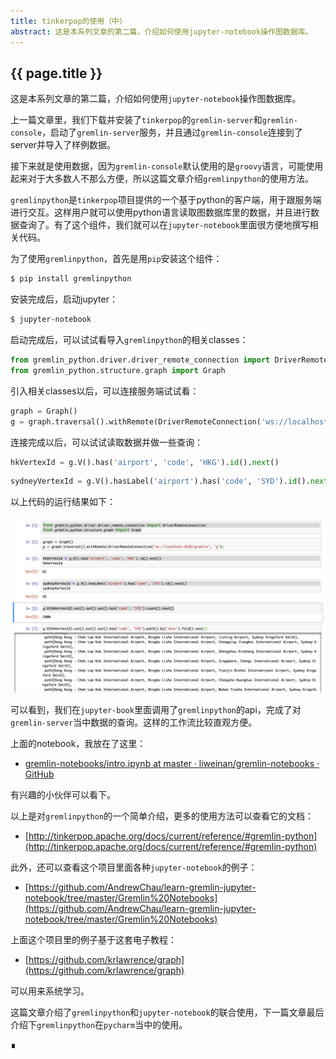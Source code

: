 ```yaml
---
title: tinkerpop的使用（中）
abstract: 这是本系列文章的第二篇，介绍如何使用jupyter-notebook操作图数据库。
---
```


## {{ page.title }}

这是本系列文章的第二篇，介绍如何使用`jupyter-notebook`操作图数据库。

上一篇文章里，我们下载并安装了`tinkerpop`的`gremlin-server`和`gremlin-console`，启动了`gremlin-server`服务，并且通过`gremlin-console`连接到了server并导入了样例数据。

接下来就是使用数据，因为`gremlin-console`默认使用的是`groovy`语言，可能使用起来对于大多数人不那么方便，所以这篇文章介绍`gremlinpython`的使用方法。

`gremlinpython`是`tinkerpop`项目提供的一个基于python的客户端，用于跟服务端进行交互。这样用户就可以使用python语言读取图数据库里的数据，并且进行数据查询了。有了这个组件，我们就可以在`jupyter-notebook`里面很方便地撰写相关代码。

为了使用`gremlinpython`，首先是用`pip`安装这个组件：

```bash
$ pip install gremlinpython
```

安装完成后，启动jupyter：

```bash
$ jupyter-notebook
```

启动完成后，可以试试看导入`gremlinpython`的相关classes：

```python
from gremlin_python.driver.driver_remote_connection import DriverRemoteConnection
from gremlin_python.structure.graph import Graph
```

引入相关classes以后，可以连接服务端试试看：

```python
graph = Graph()
g = graph.traversal().withRemote(DriverRemoteConnection('ws://localhost:8182/gremlin', 'g'))
```

连接完成以后，可以试试读取数据并做一些查询：

```python
hkVertexId = g.V().has('airport', 'code', 'HKG').id().next()
```

```python
sydneyVertexId = g.V().hasLabel('airport').has('code', 'SYD').id().next()
```

以上代码的运行结果如下：

![](https://raw.githubusercontent.com/liweinan/blogpic2019/master/data/apr04/5C360420-6DFE-4C8B-BD7A-7F64615D009C.png)

可以看到，我们在`jupyter-book`里面调用了`gremlinpython`的api，完成了对`gremlin-server`当中数据的查询。这样的工作流比较直观方便。

上面的notebook，我放在了这里：

* [gremlin-notebooks/intro.ipynb at master · liweinan/gremlin-notebooks · GitHub](https://github.com/liweinan/gremlin-notebooks/blob/master/intro.ipynb)

有兴趣的小伙伴可以看下。

以上是对`gremlinpython`的一个简单介绍，更多的使用方法可以查看它的文档：

* [http://tinkerpop.apache.org/docs/current/reference/#gremlin-python](http://tinkerpop.apache.org/docs/current/reference/#gremlin-python) 

此外，还可以查看这个项目里面各种`jupyter-notebook`的例子：

* [https://github.com/AndrewChau/learn-gremlin-jupyter-notebook/tree/master/Gremlin%20Notebooks](https://github.com/AndrewChau/learn-gremlin-jupyter-notebook/tree/master/Gremlin%20Notebooks) 

上面这个项目里的例子基于这套电子教程：

* [https://github.com/krlawrence/graph](https://github.com/krlawrence/graph) 

可以用来系统学习。

这篇文章介绍了`gremlinpython`和`jupyter-notebook`的联合使用，下一篇文章最后介绍下`gremlinpython`在`pycharm`当中的使用。

∎
